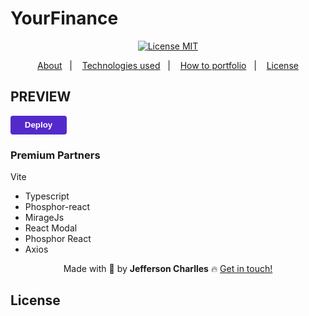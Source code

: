 # YourFinance

<div align="center">
  <a href="https://opensource.org/licenses/MIT"><img alt="License MIT" src="https://img.shields.io/badge/license-MIT-brightgreen"></a>
</div>

<p align="center">
  <a href="#interrobang-what-is-inter">About</a>&nbsp;&nbsp;&nbsp;|&nbsp;&nbsp;&nbsp;
  <a href="#technologies">Technologies used</a>&nbsp;&nbsp;&nbsp;|&nbsp;&nbsp;&nbsp;
  <a href="#construction_worker-how-to-use-developing">How to portfolio</a>&nbsp;&nbsp;&nbsp;|&nbsp;&nbsp;&nbsp;
  <a href="#key-license">License</a>
</p>
<!-- <h1 align="center">
  <img alt="YourFinance" title="#YourFinance" src="./screen/QdtAAtcgAz.png"/>
</h1> -->

## PREVIEW
<button style="
    background:#5429cc;
    border:none;
    border-radius: 4px;
    width: 90px;
    height: 30px"><a style="text-decoration:none;color:white;font-weight:bold;" 
    href="#"
    >Deploy</a></button>


### Premium Partners

Vite
- Typescript
- Phosphor-react
- MirageJs
- React Modal
- Phosphor React
- Axios

<div align='center'>
  Made with 💚  by <strong>Jefferson Charlles</strong> 🔥
  <a href='https://www.linkedin.com/in/jeffersoncharlles/'>Get in touch!</a>
</div>

## License

